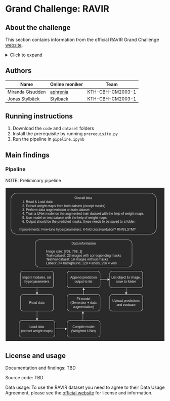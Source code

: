 # Grand Challenge: RAVIR

## About the challenge

This section contains information from the official RAVIR Grand Challenge [website](https://ravir.grand-challenge.org/RAVIR/).

<details><summary>Click to expand</summary>
<p>

--------------------

### RAVIR: A Dataset and Methodology for the Semantic Segmentation and Quantitative Analysis of Retinal Arteries and Veins in Infrared Reflectance Imaging

The retinal vasculature provides important clues in the diagnosis and monitoring of systemic diseases including hypertension and diabetes. The microvascular system is of primary involvement in such conditions, and the retina is the only anatomical site where the microvasculature can be directly observed. The objective assessment of retinal vessels has long been considered a surrogate biomarker for systemic vascular diseases, and with recent advancements in retinal imaging and computer vision technologies, this topic has become the subject of renewed attention. In this paper, we present a novel dataset, dubbed RAVIR, for the semantic segmentation of Retinal Arteries and Veins in Infrared Reflectance (IR) imaging. It enables the creation of deep learning-based models that distinguish extracted vessel type without extensive post-processing.

For more information, please refer to the dataset paper:

[RAVIR: A Dataset and Methodology for the Semantic Segmentation and Quantitative Analysis of Retinal Arteries and Veins in Infrared Reflectance Imaging](https://arxiv.org/pdf/2203.14928.pdf)

### Test Set Evaluation

Note that the following needs to be taken into account when preparing the prediction files:
1. Predictions should be a PNG file as __2D maps__ containing artery and vein classes with size (__768,768__) [submitting maps with size (768,768,3) will trigger an error in evaluation).
2. Artery and vein classes should have labels of __128__ and __256__ respectively. Background should have a label of __0__. 
3. The filenames must exactly match the name of the images in the test set [__IR_Case_006.png, ..., IR_Case_060.png__].

Once segmentation outputs are obtained in the correct format, participants should place the them in a folder named test and submit a zipped version of this folder to the server. 

The Dice and Jaccard scores will be calculated for every image in the test set for both artery and vein classes. The leaderbord is sorted on the basis of the best average Dice score.

### Data Description

The images in RAVIR dataset were captured using infrared (815nm) Scanning Laser Ophthalmoscopy (SLO), which in addition to having higher quality and contrast, is less affected by opacities in optical media and pupil size. RAVIR images are sized at 768 × 768, captured using a Heidelberg Spectralis camera with a 30° FOV and compressed in the Portable Network Graphics (PNG) format. Each pixel in the images has a reference length of 12.5 microns. RAVIR project was carried out with the approval of the Institutional Review Board at UCLA and adhered to the tenets of the Declaration of Helsinki.

### Data Usage Agreement

RAVIR dataset is distributed under [Attribution-NonCommercial-ShareAlike 4.0 International (CC BY-NC-SA 4.0)](https://creativecommons.org/licenses/by-nc-sa/4.0/) Licence and may only be used for non-commercial purposes. The following manuscripts must be cited if RAVIR dataset is used in any instances:

[1]: Hatamizadeh, A., Hosseini, H., Patel, N., Choi, J., Pole, C., Hoeferlin, C., Schwartz, S. and Terzopoulos, D., 2022. [RAVIR: A Dataset and Methodology for the Semantic Segmentation and Quantitative Analysis of Retinal Arteries and Veins in Infrared Reflectance Imaging](https://ieeexplore.ieee.org/abstract/document/9744459?casa_token=bVo3jBzkoxYAAAAA:t2O9G3Y6cK05AxFEBL8oi_PyrOzbypsBHNCiKuqkiYTNG3gwzy7oNVo3dPpSmxFS-9B2dZJJzmjP1Q). IEEE Journal of Biomedical and Health Informatics.

[2]: Hatamizadeh, A., 2020. [An Artificial Intelligence Framework for the Automated Segmentation and Quantitative Analysis of Retinal Vasculature. University of California](https://escholarship.org/uc/item/4r63v2bd), Los Angeles.

--------------------

</p>
</details>

## Authors

| Name | Online moniker | Team |
| --- | --- | --- |
| Miranda Gisudden | [aphrenia](https://github.com/aphrenia) | KTH-CBH-CM2003-1 |
| Jonas Stylbäck | [Stylback](https://github.com/Stylback/) | KTH-CBH-CM2003-1 |

## Running instructions

1. Download the `code` and `dataset` folders
2. Install the prerequisite by running `prerequisite.py`
3. Run the pipeline in `pipeline.ipynb`

## Main findings

### Pipeline

NOTE: Preliminary pipeline

![pipeline diagram](https://github.com/Stylback/ravir-challenge/blob/main/media/pipeline.png?raw=true)

## License and usage

Documentation and findings: TBD

Source code: TBD

Data usage: To use the RAVIR dataset you need to agree to their Data Usage Agreement, please see the [official website](https://ravir.grand-challenge.org/data/) for license and information.